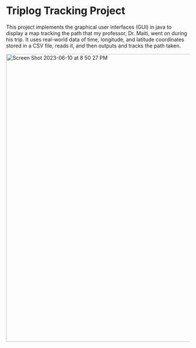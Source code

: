 # Triplog Tracking Project
This project implements the graphical user interfaces (GUI) in java to display a map tracking the path that my professor, Dr. Maiti, went on during his trip. It uses real-world data of time, longitude, and latitude coordinates stored in a CSV file, reads it, and then outputs and tracks the path taken. 

<img width="786" alt="Screen Shot 2023-06-10 at 8 50 27 PM" src="https://github.com/Noctural123/Triplog-Tracking-Map/assets/100321531/f5f7a565-f3ff-4ad8-96d8-6f51d00849fd">
